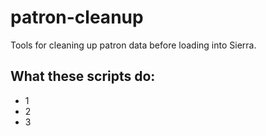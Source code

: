 # patron-cleanup
Tools for cleaning up patron data before loading into Sierra.

## What these scripts do:
- 1
- 2
- 3

